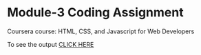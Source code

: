 # Module-3 Coding Assignment
Coursera course: HTML, CSS, and Javascript for Web Developers

To see the output [CLICK HERE](https://sattwik21.github.io/HTML-CSS-and-JavaScript-for-Web-Develop__Coursera/Module-3/)

